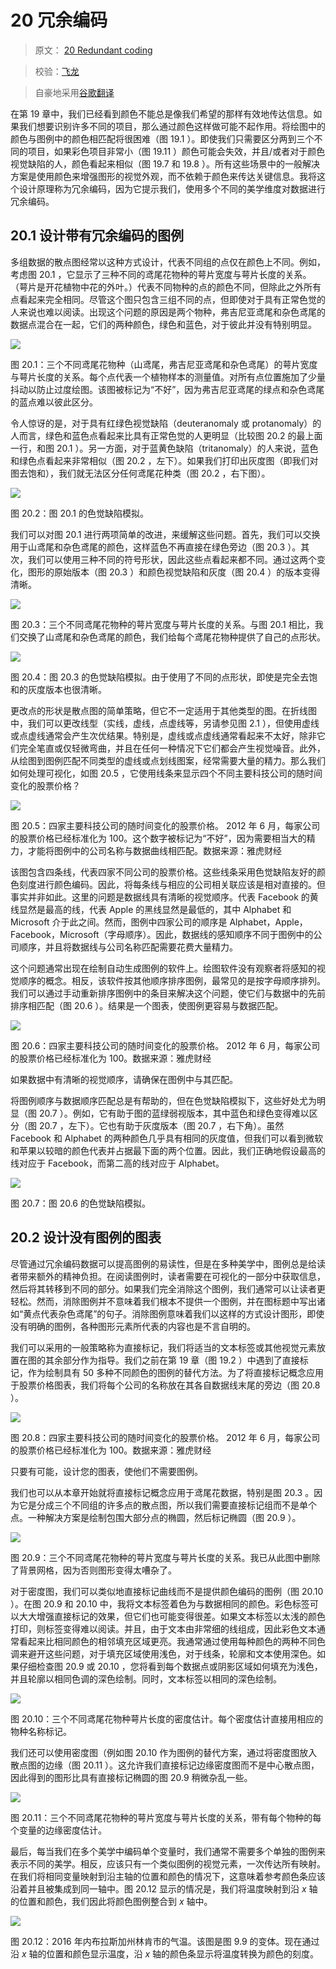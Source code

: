 # 20 冗余编码

> 原文： [20 Redundant coding](https://serialmentor.com/dataviz/redundant-coding.html)

> 校验：[飞龙](https://github.com/wizardforcel)

> 自豪地采用[谷歌翻译](https://translate.google.cn/)

在第 19 章中，我们已经看到颜色不能总是像我们希望的那样有效地传达信息。如果我们想要识别许多不同的项目，那么通过颜色这样做可能不起作用。将绘图中的颜色与图例中的颜色相匹配将很困难（图 19.1 ）。即使我们只需要区分两到三个不同的项目，如果彩色项目非常小（图 19.11 ）颜色可能会失效，并且/或者对于颜色视觉缺陷的人，颜色看起来相似（图 19.7 和 19.8 ）。所有这些场景中的一般解决方案是使用颜色来增强图形的视觉外观，而不依赖于颜色来传达关键信息。我将这个设计原理称为冗余编码，因为它提示我们，使用多个不同的美学维度对数据进行冗余编码。

## 20.1 设计带有冗余编码的图例

多组数据的散点图经常以这种方式设计，代表不同组的点仅在颜色上不同。例如，考虑图 20.1 ，它显示了三种不同的鸢尾花物种的萼片宽度与萼片长度的关系。 （萼片是开花植物中花的外叶。）代表不同物种的点的颜色不同，但除此之外所有点看起来完全相同。尽管这个图只包含三组不同的点，但即使对于具有正常色觉的人来说也难以阅读。出现这个问题的原因是两个物种，弗吉尼亚鸢尾和杂色鸢尾的数据点混合在一起，它们的两种颜色，绿色和蓝色，对于彼此并没有特别明显。

![](img/71de51cfd932d0a8d7a54d501a2e1240.jpg)

图 20.1：三个不同鸢尾花物种（山鸢尾，弗吉尼亚鸢尾和杂色鸢尾）的萼片宽度与萼片长度的关系。每个点代表一个植物样本的测量值。对所有点位置施加了少量抖动以防止过度绘图。该图被标记为“不好”，因为弗吉尼亚鸢尾的绿点和杂色鸢尾的蓝点难以彼此区分。

令人惊讶的是，对于具有红绿色视觉缺陷（deuteranomaly 或 protanomaly）的人而言，绿色和蓝色点看起来比具有正常色觉的人更明显（比较图 20.2 的最上面一行，和图 20.1 ）。另一方面，对于蓝黄色缺陷（tritanomaly）的人来说，蓝色和绿色点看起来非常相似（图 20.2 ，左下）。如果我们打印出灰度图（即我们对图去饱和），我们就无法区分任何鸢尾花种类（图 20.2 ，右下图）。

![](img/430fd625964cb0e46e0832fa7b5bf992.jpg)

图 20.2：图 20.1 的色觉缺陷模拟。

我们可以对图 20.1 进行两项简单的改进，来缓解这些问题。首先，我们可以交换用于山鸢尾和杂色鸢尾的颜色，这样蓝色不再直接在绿色旁边（图 20.3 ）。其次，我们可以使用三种不同的符号形状，因此这些点看起来都不同。通过这两个变化，图形的原始版本（图 20.3 ）和颜色视觉缺陷和灰度（图 20.4 ）的版本变得清晰。

![](img/528ecc80bd2062e70d3be896630da801.jpg)

图 20.3：三个不同鸢尾花物种的萼片宽度与萼片长度的关系。与图 20.1 相比，我们交换了山鸢尾和杂色鸢尾的颜色，我们给每个鸢尾花物种提供了自己的点形状。

![](img/fc90c9311df98c0533b1add556e078e0.jpg)

图 20.4：图 20.3 的色觉缺陷模拟。由于使用了不同的点形状，即使是完全去饱和的灰度版本也很清晰。

更改点的形状是散点图的简单策略，但它不一定适用于其他类型的图。在折线图中，我们可以更改线型（实线，虚线，点虚线等，另请参见图 2.1 ），但使用虚线或点虚线通常会产生次优结果。特别是，虚线或点虚线通常看起来不太好，除非它们完全笔直或仅轻微弯曲，并且在任何一种情况下它们都会产生视觉噪音。此外，从绘图到图例匹配不同类型的虚线或点划线图案，经常需要大量的精力。那么我们如何处理可视化，如图 20.5 ，它使用线条来显示四个不同主要科技公司的随时间变化的股票价格？

![](img/4bb1f3fd1084c397035127fff222f3fa.jpg)

图 20.5：四家主要科技公司的随时间变化的股票价格。 2012 年 6 月，每家公司的股票价格已经标准化为 100。这个数字被标记为“不好”，因为需要相当大的精力，才能将图例中的公司名称与数据曲线相匹配。数据来源：雅虎财经

该图包含四条线，代表四家不同公司的股票价格。这些线条采用色觉缺陷友好的颜色刻度进行颜色编码。因此，将每条线与相应的公司相关联应该是相对直接的。但事实并非如此。这里的问题是数据线具有清晰的视觉顺序。代表 Facebook 的黄线显然是最高的线，代表 Apple 的黑线显然是最低的，其中 Alphabet 和 Microsoft 介于此之间。然而，图例中四家公司的顺序是 Alphabet，Apple，Facebook，Microsoft（字母顺序）。因此，数据线的感知顺序不同于图例中的公司顺序，并且将数据线与公司名称匹配需要花费大量精力。

这个问题通常出现在绘制自动生成图例的软件上。绘图软件没有观察者将感知的视觉顺序的概念。相反，该软件按其他顺序排序图例，最常见的是按字母顺序排列。我们可以通过手动重新排序图例中的条目来解决这个问题，使它们与数据中的先前排序相匹配（图 20.6 ）。结果是一个图表，使图例更容易与数据匹配。

![](img/9940959651d4ef3565baa42af035b30f.jpg)

图 20.6：四家主要科技公司的随时间变化的股票价格。 2012 年 6 月，每家公司的股票价格已经标准化为 100。数据来源：雅虎财经

如果数据中有清晰的视觉顺序，请确保在图例中与其匹配。

将图例顺序与数据顺序匹配总是有帮助的，但在色觉缺陷模拟下，这些好处尤为明显（图 20.7 ）。例如，它有助于图的蓝绿弱视版本，其中蓝色和绿色变得难以区分（图 20.7 ，左下）。它也有助于灰度版本（图 20.7 ，右下角）。虽然 Facebook 和 Alphabet 的两种颜色几乎具有相同的灰度值，但我们可以看到微软和苹果以较暗的颜色代表并占据最下面的两个位置。因此，我们正确地假设最高的线对应于 Facebook，而第二高的线对应于 Alphabet。

![](img/eba855504b27aa4991bab1f60077e0d1.jpg)

图 20.7：图 20.6 的色觉缺陷模拟。

## 20.2 设计没有图例的图表

尽管通过冗余编码数据可以提高图例的易读性，但是在多种美学中，图例总是给读者带来额外的精神负担。在阅读图例时，读者需要在可视化的一部分中获取信息，然后将其转移到不同的部分。如果我们完全消除这个图例，我们通常可以让读者更轻松。然而，消除图例并不意味着我们根本不提供一个图例，并在图标题中写出诸如“黄点代表杂色鸢尾”的句子。消除图例意味着我们以这样的方式设计图形，即使没有明确的图例，各种图形元素所代表的内容也是不言自明的。

我们可以采用的一般策略称为直接标记，我们将适当的文本标签或其他视觉元素放置在图的其余部分作为指导。我们之前在第 19 章（图 19.2 ）中遇到了直接标记，作为绘制具有 50 多种不同颜色的图例的替代方法。为了将直接标记概念应用于股票价格图表，我们将每个公司的名称放在其各自数据线末尾的旁边（图 20.8 ）。

![](img/84e4b8c9d79f48386a788e3be7bb17be.jpg)

图 20.8：四家主要科技公司的随时间变化的股票价格。 2012 年 6 月，每家公司的股票价格已经标准化为 100。数据来源：雅虎财经

只要有可能，设计您的图表，使他们不需要图例。

我们也可以从本章开始就将直接标记概念应用于鸢尾花数据，特别是图 20.3 。因为它是分成三个不同组的许多点的散点图，所以我们需要直接标记组而不是单个点。一种解决方案是绘制包围大部分点的椭圆，然后标记椭圆（图 20.9 ）。

![](img/2aa1af320ab84d16b0bd8e25a406bdc7.jpg)

图 20.9：三个不同鸢尾花物种的萼片宽度与萼片长度的关系。我已从此图中删除了背景网格，因为否则图形变得太嘈杂了。

对于密度图，我们可以类似地直接标记曲线而不是提供颜色编码的图例（图 20.10 ）。在图 20.9 和 20.10 中，我将文本标签着色为与数据相同的颜色。彩色标签可以大大增强直接标记的效果，但它们也可能变得很差。如果文本标签以太浅的颜色打印，则标签变得难以阅读。并且，由于文本由非常细的线组成，因此彩色文本通常看起来比相同颜色的相邻填充区域更亮。我通常通过使用每种颜色的两种不同色调来避开这些问题，对于填充区域使用浅色，对于线条，轮廓和文本使用深色。如果仔细检查图 20.9 或 20.10 ，您将看到每个数据点或阴影区域如何填充为浅色，并且轮廓以相同色调的深色绘制。同时，文本标签以相同的深色绘制。

![](img/a7e62626501a392d0528e3d323f81325.jpg)

图 20.10：三个不同鸢尾花物种萼片长度的密度估计。每个密度估计直接用相应的物种名称标记。

我们还可以使用密度图（例如图 20.10 作为图例的替代方案，通过将密度图放入散点图的边缘（图 20.11 ）。这允许我们直接标记边缘密度图而不是中心散点图，因此得到的图形比具有直接标记椭圆的图 20.9 稍微杂乱一些。

![](img/8210b74a9a6b473c4fe9e4c5e39c185a.jpg)

图 20.11：三个不同鸢尾花物种的萼片宽度与萼片长度的关系，带有每个物种的每个变量的边缘密度估计。

最后，每当我们在多个美学中编码单个变量时，我们通常不需要多个单独的图例来表示不同的美学。相反，应该只有一个类似图例的视觉元素，一次传达所有映射。在我们将相同变量映射到沿主轴的位置和颜色的情况下，这意味着参考颜色条应该沿着并且被集成到同一轴中。图 20.12 显示的情况是，我们将温度映射到沿 *x* 轴的位置和颜色，我们因此将颜色图例整合到 *x* 轴中。

![](img/9144d3fdda940c8c38ee794cad5b394e.jpg)

图 20.12：2016 年内布拉斯加州林肯市的气温。该图是图 9.9 的变体。现在通过沿 *x* 轴的位置和颜色显示温度，沿 *x* 轴的颜色条显示将温度转换为颜色的刻度。